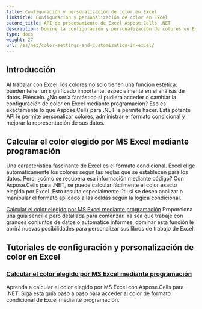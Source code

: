 ```yaml
---
title: Configuración y personalización de color en Excel
linktitle: Configuración y personalización de color en Excel
second_title: API de procesamiento de Excel Aspose.Cells .NET
description: Domine la configuración y personalización de colores en Excel con Aspose.Cells para .NET. Aprenda a calcular el color elegido de Excel mediante programación en este tutorial paso a paso.
type: docs
weight: 27
url: /es/net/color-settings-and-customization-in-excel/
---
```

## Introducción

Al trabajar con Excel, los colores no solo tienen una función estética: pueden tener un significado importante, especialmente en el análisis de datos. Piénselo. ¿No sería fantástico si pudiera acceder o cambiar la configuración de color en Excel mediante programación? Eso es exactamente lo que Aspose.Cells para .NET le permite hacer. Esta potente API le permite personalizar colores, administrar el formato condicional y mejorar la representación de sus datos.

## Calcular el color elegido por MS Excel mediante programación

Una característica fascinante de Excel es el formato condicional. Excel elige automáticamente los colores según las reglas que se establecen para los datos. Pero, ¿cómo se recupera esa información mediante código? Con Aspose.Cells para .NET, se puede calcular fácilmente el color exacto elegido por Excel. Esto resulta especialmente útil si se desea analizar o manipular el formato aplicado a las celdas según la lógica condicional.

[Calcular el color elegido por MS Excel mediante programación](./compute-color-chosen-by-ms-excel/) Proporciona una guía sencilla pero detallada para comenzar. Ya sea que trabaje con grandes conjuntos de datos o automatice informes, dominar esta función le abrirá nuevas posibilidades para personalizar sus libros de trabajo de Excel.

## Tutoriales de configuración y personalización de color en Excel
### [Calcular el color elegido por MS Excel mediante programación](./compute-color-chosen-by-ms-excel/)
Aprenda a calcular el color elegido por MS Excel con Aspose.Cells para .NET. Siga esta guía paso a paso para acceder al color de formato condicional de Excel mediante programación.